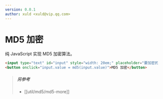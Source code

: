 ```yaml
---
version: 0.0.1
author: xuld <xuld@vip.qq.com>
---
```

# MD5 加密
纯 JavaScript 实现 MD5 加密算法。

```html demo hide doc
<input type="text" id="input" style="width: 20em;" placeholder="要加密的内容" />
<button onclick="input.value = md5(input.value)">MD5 加密</button>
```

> ##### 另参考
> - [[util/md5/md5-more]]